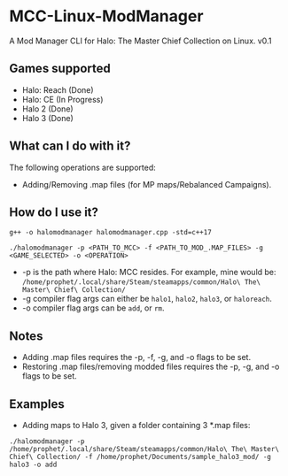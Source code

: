 # MCC-Linux-ModManager
A Mod Manager CLI for Halo: The Master Chief Collection on Linux. v0.1

## Games supported
- Halo: Reach (Done)
- Halo: CE (In Progress)
- Halo 2 (Done)
- Halo 3 (Done)

## What can I do with it?
The following operations are supported:
- Adding/Removing .map files (for MP maps/Rebalanced Campaigns).

## How do I use it?
```
g++ -o halomodmanager halomodmanager.cpp -std=c++17

./halomodmanager -p <PATH_TO_MCC> -f <PATH_TO_MOD_.MAP_FILES> -g <GAME_SELECTED> -o <OPERATION>
```

* -p is the path where Halo: MCC resides. For example, mine would be: `/home/prophet/.local/share/Steam/steamapps/common/Halo\ The\ Master\ Chief\ Collection/`
* -g compiler flag args can either be `halo1`, `halo2`, `halo3`, or `haloreach`.
* -o compiler flag args can be `add`, or `rm`.

## Notes
- Adding .map files requires the -p, -f, -g, and -o flags to be set.
- Restoring .map files/removing modded files requires the -p, -g, and -o flags to be set.

## Examples
- Adding maps to Halo 3, given a folder containing 3 *.map files:

`./halomodmanager -p /home/prophet/.local/share/Steam/steamapps/common/Halo\ The\ Master\ Chief\ Collection/ -f /home/prophet/Documents/sample_halo3_mod/ -g halo3 -o add`
